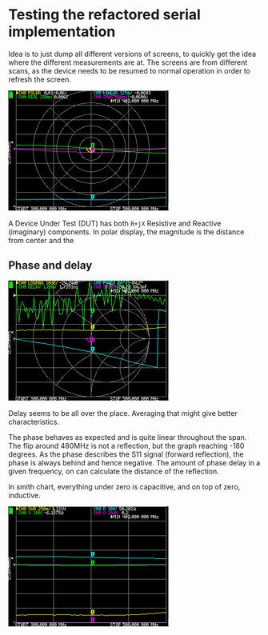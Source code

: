 # Testing the refactored serial implementation
Idea is to just dump all different versions of screens, to quickly get the idea where the different measurements are at.
The screens are from different scans, as the device needs to be resumed to normal operation in order to refresh the 
screen.

![polar](testing-polar.png)

A Device Under Test (DUT) has both `R+jX` Resistive and Reactive (imaginary) components. In polar display, the magnitude
is the distance from center and the  


## Phase and delay
![smith](testing-smith.png)

Delay seems to be all over the place. Averaging that might give better characteristics.

The phase behaves as expected and is quite linear throughout the span. The flip around 480MHz is not a reflection, but 
the graph reaching -180 degrees. As the phase describes the S11 signal (forward reflection), the phase is always behind
and hence negative. The amount of phase delay in a given frequency, on can calculate the distance of the reflection.

In smith chart, everything under zero is capacitive, and on top of zero, inductive. 

![swr](testing-swr.png)



